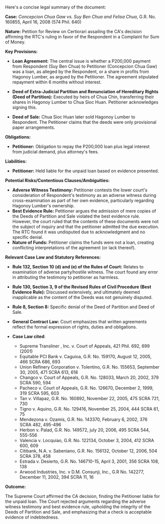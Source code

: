 Here's a concise legal summary of the document:

**Case:** *Concepcion Chua Gaw vs. Suy Ben Chua and Felisa Chua*, G.R. No. 160855, April 16, 2008 (574 Phil. 640)

**Nature:** Petition for Review on Certiorari assailing the CA's decision affirming the RTC's ruling in favor of the Respondent in a Complaint for Sum of Money.

**Key Provisions:**

*   **Loan Agreement:** The central issue is whether a P200,000 payment from Respondent (Suy Ben Chua) to Petitioner (Concepcion Chua Gaw) was a loan, as alleged by the Respondent, or a share in profits from Hagonoy Lumber, as argued by the Petitioner. The agreement stipulated repayment within 6 months without interest.

*   **Deed of Extra-Judicial Partition and Renunciation of Hereditary Rights (Deed of Partition):** Executed by heirs of Chua Chin, transferring their shares in Hagonoy Lumber to Chua Sioc Huan. Petitioner acknowledges signing this.

*   **Deed of Sale:** Chua Sioc Huan later sold Hagonoy Lumber to Respondent. The Petitioner claims that the deeds were only provisional paper arrangements.

**Obligations:**

*   **Petitioner:** Obligation to repay the P200,000 loan plus legal interest from judicial demand, plus attorney's fees.

**Liabilities:**

*   **Petitioner:** Held liable for the unpaid loan based on evidence presented.

**Potential Risks/Contentious Clauses/Ambiguities:**

*   **Adverse Witness Testimony:** Petitioner contests the lower court's consideration of Respondent's testimony as an adverse witness during cross-examination as part of her own evidence, particularly regarding Hagonoy Lumber's ownership.
*   **Best Evidence Rule:** Petitioner argues the admission of mere copies of the Deeds of Partition and Sale violated the best evidence rule. However, the court ruled that the contents of these documents were not the subject of inquiry and that the petitioner admitted the due execution. The RTC found it was undisputed due to acknowledgment and no specific denial.
*   **Nature of Funds:** Petitioner claims the funds were not a loan, creating conflicting interpretations of the agreement (or lack thereof).

**Relevant Case Law and Statutory References:**

*   **Rule 132, Section 10 (d) and (e) of the Rules of Court:** Relates to examination of adverse party/hostile witness. The court found any error in attributing the testimony to petitioner as harmless.

*   **Rule 130, Section 3, 9 of the Revised Rules of Civil Procedure (Best Evidence Rule):** Discussed extensively, and ultimately deemed inapplicable as the content of the Deeds was not genuinely disputed.

*   **Rule 8, Section 8:** Specific denial of the Deed of Partition and Deed of Sale.

*   **General Contract Law:** Court emphasizes that written agreements reflect the formal expression of rights, duties and obligations.

*   **Case Law cited**:
    *   Supreme Transliner , Inc. v. Court of Appeals, 421 Phil. 692, 699 (2001)
    *   Equitable PCI Bank v. Caguioa, G.R. No. 159170, August 12, 2005, 466 SCRA 686, 693
    *   Union Refinery Corporation v. Tolentino, G.R. No. 155653, September 30, 2005, 471 SCRA 613, 618
    *   Changco v. Court of Appeals, G.R. No. 128033, March 20, 2002, 379 SCRA 590, 594
    *   Pacheco v. Court of Appeals, G.R. No. 126670, December 2, 1999, 319 SCRA 595, 603
    *   Tan v. Villapaz, G.R. No. 160892, November 22, 2005, 475 SCRA 721, 730
    *   Tigno v. Aquino, G.R. No. 129416, November 25, 2004, 444 SCRA 61, 75
    *   Mendezona v. Ozamis, G.R. No. 143370, February 6, 2002, 376 SCRA 482, 495-496
    *   Herbon v. Palad, G.R. No. 149572, july 20, 2006, 495 SCRA 544, 555-556
    *   Valencia v. Locquiao, G.R. No. 122134, October 3, 2004, 412 SCRA 600, 609
    *   Citibank, N.A. v. Sabeniano, G.R. No. 156132, October 12, 2006, 504 SCRA 378, 458
    *   Estrada v. Desierto, G.R. No. 146710-15, April 3, 2001, 356 SCRA 108, 138
    *   Arwood Industries, Inc. v D.M. Consunji, Inc., G.R No. 142277, December 11, 2002, 394 SCRA 11, 16

**Outcome:**

The Supreme Court affirmed the CA decision, finding the Petitioner liable for the unpaid loan. The Court rejected arguments regarding the adverse witness testimony and best evidence rule, upholding the integrity of the Deeds of Partition and Sale, and emphasizing that a check is acceptable evidence of indebtedness.
